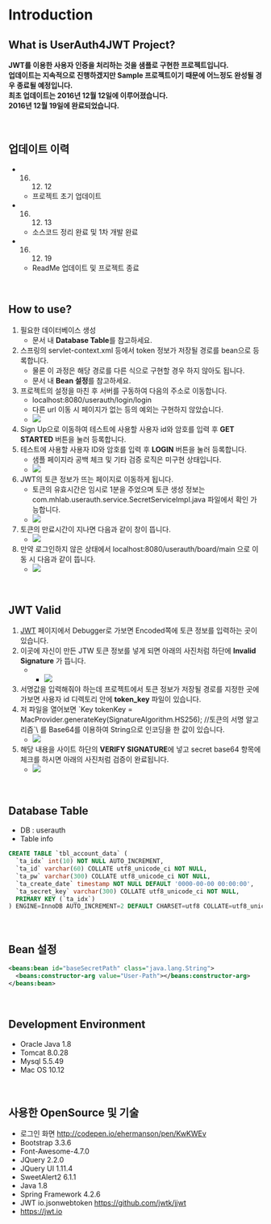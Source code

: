 # Introduction


## What is UserAuth4JWT Project?

**JWT를 이용한 사용자 인증을 처리하는 것을 샘플로 구현한 프로젝트입니다.**  
**업데이트는 지속적으로 진행하겠지만 Sample 프로젝트이기 때문에 어느정도 완성될 경우 종료될 예정입니다.**  
**최초 업데이트는 2016년 12월 12일에 이루어졌습니다.**  
**2016년 12월 19일에 완료되었습니다.**

<br>

## 업데이트 이력 
* 16. 12. 12
	* 프로젝트 초기 업데이트 
* 16. 12. 13
	* 소스코드 정리 완료 및 1차 개발 완료
* 16. 12. 19
	* ReadMe 업데이트 및 프로젝트 종료

<br>

## How to use?

1. 필요한 데이터베이스 생성 
	* 문서 내 <b>Database Table</b>를 참고하세요.
2. 스프링의 servlet-context.xml 등에서 token 정보가 저장될 경로를 bean으로 등록합니다.
	* 물론 이 과정은 해당 경로를 다른 식으로 구현할 경우 하지 않아도 됩니다.
	* 문서 내 <b>Bean 설정</b>를 참고하세요.
3. 프로젝트의 설정을 마친 후 서버를 구동하여 다음의 주소로 이동합니다.
	* localhost:8080/userauth/login/login
	* 다른 url 이동 시 페이지가 없는 등의 예외는 구현하지 않았습니다.
	* ![](https://github.com/elfinlas/UserAuth4JWT/blob/master/img/login01.png?raw=true)
4. Sign Up으로 이동하여 테스트에 사용할 사용자 id와 암호를 입력 후 <b>GET STARTED</b> 버튼을 눌러 등록합니다.
5. 테스트에 사용할 사용자 ID와 암호를 입력 후 <b>LOGIN</b> 버튼을 눌러 등록합니다.
	* 샘플 페이지라 공백 체크 및 기타 검증 로직은 미구현 상태입니다.
	* ![](https://github.com/elfinlas/UserAuth4JWT/blob/master/img/login02.png?raw=true)
6. JWT의 토큰 정보가 뜨는 페이지로 이동하게 됩니다.
	* 토큰의 유효시간은 임시로 1분을 주었으며 토큰 생성 정보는 com.mhlab.userauth.service.SecretServiceImpl.java 파일에서 확인 가능합니다.
	* ![](https://github.com/elfinlas/UserAuth4JWT/blob/master/img/jwt01.png?raw=true)
7. 토큰의 만료시간이 지나면 다음과 같이 창이 뜹니다.
	* ![](https://github.com/elfinlas/UserAuth4JWT/blob/master/img/jtw02.png?raw=true)
8. 만약 로그인하지 않은 상태에서 localhost:8080/userauth/board/main 으로 이동 시 다음과 같이 뜹니다.
	* ![](https://github.com/elfinlas/UserAuth4JWT/blob/master/img/nologin.png?raw=true)
	
<br>

## JWT Valid

1. [JWT](https://jwt.io) 페이지에서 Debugger로 가보면 Encoded쪽에 토큰 정보를 입력하는 곳이 있습니다.
2. 이곳에 자신이 만든 JTW 토큰 정보를 넣게 되면 아래의 사진처럼 하단에 <b>Invalid Signature</b> 가 뜹니다.
	* * ![](https://github.com/elfinlas/UserAuth4JWT/blob/master/img/jwt_valid01.png?raw=true)
3. 서명값을 입력해줘야 하는데 프로젝트에서 토큰 정보가 저장될 경로를 지정한 곳에 가보면 사용자 id 디렉토리 안에 <b>token_key</b> 파일이 있습니다.
4. 저 파일을 열어보면 \`Key tokenKey = MacProvider.generateKey(SignatureAlgorithm.HS256); //토큰의 서명 알고리즘`\ 를 Base64를 이용하여 String으로 인코딩을 한 값이 있습니다.
	* ![](https://github.com/elfinlas/UserAuth4JWT/blob/master/img/tokenkey.png?raw=true)
5. 해당 내용을 사이트 하단의 <b>VERIFY SIGNATURE</b>에 넣고 secret base64 항목에 체크를 하시면 아래의 사진처럼 검증이 완료됩니다.
	* ![](https://github.com/elfinlas/UserAuth4JWT/blob/master/img/jwt_valid02.png?raw=true)

<br>
	
## Database Table
* DB : userauth
* Table info 
``` sql
CREATE TABLE `tbl_account_data` (
  `ta_idx` int(10) NOT NULL AUTO_INCREMENT,
  `ta_id` varchar(60) COLLATE utf8_unicode_ci NOT NULL,
  `ta_pw` varchar(300) COLLATE utf8_unicode_ci NOT NULL,
  `ta_create_date` timestamp NOT NULL DEFAULT '0000-00-00 00:00:00',
  `ta_secret_key` varchar(300) COLLATE utf8_unicode_ci NOT NULL,
  PRIMARY KEY (`ta_idx`)
) ENGINE=InnoDB AUTO_INCREMENT=2 DEFAULT CHARSET=utf8 COLLATE=utf8_unicode_ci;
```

<br>
	
## Bean 설정
``` xml
<beans:bean id="baseSecretPath" class="java.lang.String">
  <beans:constructor-arg value="User-Path"></beans:constructor-arg>
</beans:bean>
```	

<br>

## Development Environment

* Oracle Java 1.8
* Tomcat 8.0.28
* Mysql 5.5.49
* Mac OS 10.12

<br>

## 사용한 OpenSource 및 기술

* 로그인 화면 <http://codepen.io/ehermanson/pen/KwKWEv>
* Bootstrap 3.3.6
* Font-Awesome-4.7.0
* JQuery 2.2.0
* JQuery UI 1.11.4
* SweetAlert2 6.1.1
* Java 1.8
* Spring Framework 4.2.6
* JWT io.jsonwebtoken <https://github.com/jwtk/jjwt>
* https://jwt.io

